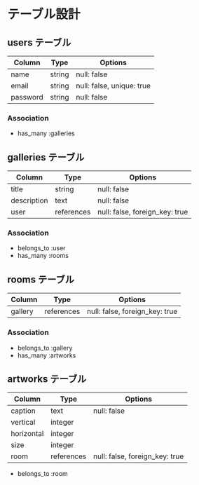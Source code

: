 # テーブル設計

## users テーブル

| Column   | Type   | Options                   |
| -------- | ------ | ------------------------- |
| name     | string | null: false               |
| email    | string | null: false, unique: true |
| password | string | null: false               |

### Association

- has_many :galleries

## galleries テーブル

| Column      | Type       | Options                        |
| ----------- | ---------- | ------------------------------ |
| title       | string     | null: false                    |
| description | text       | null: false                    |
| user        | references | null: false, foreign_key: true |

### Association

- belongs_to :user
- has_many :rooms

## rooms テーブル

| Column      | Type       | Options                        |
| ----------- | ---------- | ------------------------------ |
| gallery     | references | null: false, foreign_key: true |

### Association

- belongs_to :gallery
- has_many :artworks

## artworks テーブル

| Column      | Type       | Options                        |
| ----------- | ---------- | ------------------------------ |
| caption     | text       | null: false                    |
| vertical    | integer    |                                |
| horizontal  | integer    |                                |
| size        | integer    |                                |
| room        | references | null: false, foreign_key: true |

- belongs_to :room
